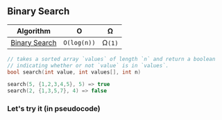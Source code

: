 ## Binary Search

| Algorithm 		| O 			| &#937; 			|
|-------------------|---------------|-------------------|
| [Binary Search](https://study.cs50.net/binary_search)		| `O(log(n))`	| &#937;`(1)`		|

```c 
// takes a sorted array `values` of length `n` and return a boolean
// indicating whether or not `value` is in `values`.
bool search(int value, int values[], int n)

search(5, {1,2,3,4,5}, 5) => true
search(2, {1,3,5,7}, 4) => false
```

### Let's try it (in pseudocode)
